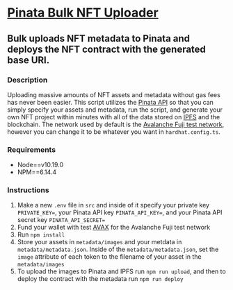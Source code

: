 # [Pinata Bulk NFT Uploader](https://testnet.snowtrace.io/address/0x1aeC9f52DC4308C049a9dCf1af9b2F0aef9249fa)

## Bulk uploads NFT metadata to Pinata and deploys the NFT contract with the generated base URI.

### Description

Uploading massive amounts of NFT assets and metadata without gas fees has never been easier. This script utilizes the [Pinata API](https://www.pinata.cloud) so that you can simply specify your assets and metadata, run the script, and generate your own NFT project within minutes with all of the data stored on [IPFS](https://ipfs.io) and the blockchain. The network used by default is the [Avalanche Fuji test network](https://testnet.snowtrace.io), however you can change it to be whatever you want in `hardhat.config.ts`.

### Requirements

-   Node==v10.19.0
-   NPM==6.14.4

### Instructions

1. Make a new `.env` file in `src` and inside of it specify your private key `PRIVATE_KEY=`, your Pinata API key `PINATA_API_KEY=`, and your Pinata API secret key `PINATA_API_SECRET=`
2. Fund your wallet with test [AVAX](https://faucet.avax-test.network) for the Avalanche Fuji test network
3. Run `npm install`
4. Store your assets in `metadata/images` and your metdata in `metadata/metadata.json`. Inside of the `metadata/metadata.json`, set the `image` attribute of each token to the filename of your asset in the `metadata/images`
5. To upload the images to Pinata and IPFS run `npm run upload`, and then to deploy the contract with the metadata run `npm run deploy`
